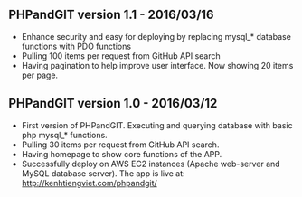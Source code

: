 ## PHPandGIT version 1.1 - 2016/03/16

- Enhance security and easy for deploying by replacing mysql_* database functions with PDO functions
- Pulling 100 items per request from GitHub API search
- Having pagination to help improve user interface. Now showing 20 items per page.


## PHPandGIT version 1.0 - 2016/03/12

- First version of PHPandGIT. Executing and querying database with basic php mysql_* functions.
- Pulling 30 items per request from GitHub API search.
- Having homepage to show core functions of the APP.
- Successfully deploy on AWS EC2 instances (Apache web-server and MySQL database server). The app is live at: http://kenhtiengviet.com/phpandgit/
